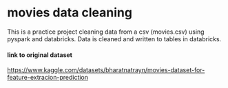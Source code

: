 # movies data cleaning
This is a practice project cleaning data from a csv (movies.csv) using pyspark and databricks. Data is cleaned and written to tables in databricks.

#### link to original dataset
https://www.kaggle.com/datasets/bharatnatrayn/movies-dataset-for-feature-extracion-prediction